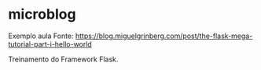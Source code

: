 # microblog
Exemplo aula
Fonte: https://blog.miguelgrinberg.com/post/the-flask-mega-tutorial-part-i-hello-world

Treinamento do Framework Flask.

